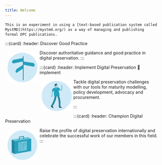 ```yaml
---
title: Welcome
---
```


```{note}
This is an experiment in using a [text-based publication system called MystMD](https://mystmd.org/) as a way of managing and publishing formal DPC publications.    
```

:::{card}
:header: Discover Good Practice
<div style="float: left; width: 100px; padding: 0.5em;"><img src="./images/icon_signpost.png"></div>
Discover authoritative guidance and good practice in digital preservation.
:::


:::{card}
:header: Implement Digital Preservation
:link: implement
<div style="float: left; width: 100px; padding: 0.4em;"><img src="./images/DPC_icons_CaseStudies_why_1.png"></div>
Tackle digital preservation challenges with our tools for maturity modelling, policy development, advocacy and procurement.

:::

:::{card}
:header: Champion Digital Preservation
<div style="float: left; width: 100px; padding: 0.5em;"><img src="./images/icon_case.png"></div>
Raise the profile of digital preservation internationally and celebrate the successful work of our members in this field.
:::


```{show-index}
```